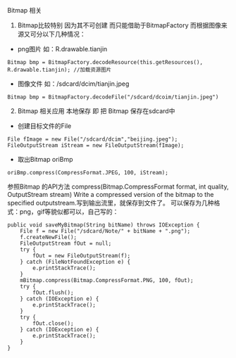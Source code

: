 Bitmap 相关
1. Bitmap比较特别 因为其不可创建 而只能借助于BitmapFactory 而根据图像来源又可分以下几种情况：
* png图片 如：R.drawable.tianjin
```  
Bitmap bmp = BitmapFactory.decodeResource(this.getResources(), R.drawable.tianjin); //加载资源图片
```
* 图像文件 如：/sdcard/dcim/tianjin.jpeg
```  
Bitmap bmp = BitmapFactory.decodeFile("/sdcard/dcoim/tianjin.jpeg") 
```
2. Bitmap 相关应用
本地保存 即 把 Bitmap 保存在sdcard中
* 创建目标文件的File
```  
File fImage = new File("/sdcard/dcim","beijing.jpeg"); 
FileOutputStream iStream = new FileOutputStream(fImage);
```
* 取出Bitmap oriBmp
```  
oriBmp.compress(CompressFormat.JPEG, 100, iStream); 
```
参照Bitmap 的API方法 compress(Bitmap.CompressFormat format, int quality, OutputStream stream)
Write a compressed version of the bitmap to the specified outputstream.写到输出流里，就保存到文件了。
可以保存为几种格式：png，gif等貌似都可以，自己写的：
```  
public void saveMyBitmap(String bitName) throws IOException {
	File f = new File("/sdcard/Note/" + bitName + ".png");
	f.createNewFile();
	FileOutputStream fOut = null;
	try {
		fOut = new FileOutputStream(f);
	} catch (FileNotFoundException e) {
		e.printStackTrace();
	}
	mBitmap.compress(Bitmap.CompressFormat.PNG, 100, fOut);
	try {
		fOut.flush();
	} catch (IOException e) {
		e.printStackTrace();
	}
	try {
		fOut.close();
	} catch (IOException e) {
		e.printStackTrace();
	}
}
```